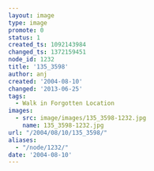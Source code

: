 ```yaml
---
layout: image
type: image
promote: 0
status: 1
created_ts: 1092143984
changed_ts: 1372159451
node_id: 1232
title: '135_3598'
author: anj
created: '2004-08-10'
changed: '2013-06-25'
tags:
  - Walk in Forgotten Location
images:
  - src: image/images/135_3598-1232.jpg
    name: 135_3598-1232.jpg
url: "/2004/08/10/135_3598/"
aliases:
  - "/node/1232/"
date: '2004-08-10'
---
```


